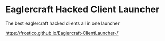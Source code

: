 # Eaglercraft Hacked Client Launcher
The best eaglercraft hacked clients all in one launcher

https://frostico.github.io/Eaglercraft-ClientLauncher-/
